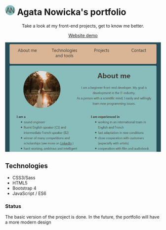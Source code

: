 # ![Favicon](./favicon-32x32.png) Agata Nowicka's portfolio 
<div align="center">
Take a look at my front-end projects, get to know me better.

[Website demo](https://agata-nowicka.netlify.app/)
 
![Website screenshot](./img/content.png)
</div>

## Technologies

- CSS3/Sass
- HTML5
- Bootstrap 4
- JavaScript / ES6


### Status
The basic version of the project is done. In the future, the portfolio will have a more modern design


